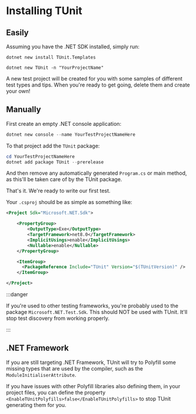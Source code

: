 # Installing TUnit

## Easily

Assuming you have the .NET SDK installed, simply run:

`dotnet new install TUnit.Templates`

`dotnet new TUnit -n "YourProjectName"`

A new test project will be created for you with some samples of different test types and tips. When you're ready to get going, delete them and create your own!

## Manually

First create an empty .NET console application:

```powershell
dotnet new console --name YourTestProjectNameHere
```

To that project add the `TUnit` package:

```powershell
cd YourTestProjectNameHere
dotnet add package TUnit --prerelease
```

And then remove any automatically generated `Program.cs` or main method, as this'll be taken care of by the TUnit package.

That's it. We're ready to write our first test.

Your `.csproj` should be as simple as something like:

```xml
<Project Sdk="Microsoft.NET.Sdk">

    <PropertyGroup>
        <OutputType>Exe</OutputType>
        <TargetFramework>net8.0</TargetFramework>
        <ImplicitUsings>enable</ImplicitUsings>
        <Nullable>enable</Nullable>
    </PropertyGroup>

    <ItemGroup>
      <PackageReference Include="TUnit" Version="$(TUnitVersion)" />
    </ItemGroup>

</Project>
```

:::danger

If you're used to other testing frameworks, you're probably used to the package `Microsoft.NET.Test.Sdk`.
This should NOT be used with TUnit. It'll stop test discovery from working properly.

:::

## .NET Framework
If you are still targeting .NET Framework, TUnit will try to Polyfill some missing types that are used by the compiler, such as the `ModuleInitialiserAttribute`.

If you have issues with other Polyfill libraries also defining them, in your project files, you can define the property `<EnableTUnitPolyfills>false</EnableTUnitPolyfills>` to stop TUnit generating them for you.
